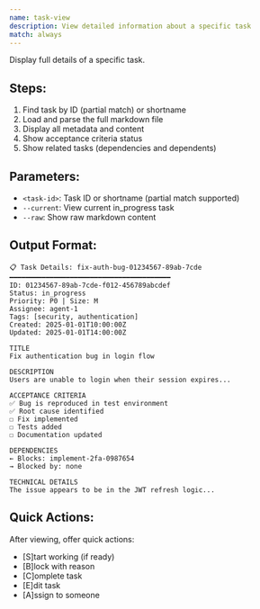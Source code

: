 ```yaml
---
name: task-view
description: View detailed information about a specific task
match: always
---
```


Display full details of a specific task.

## Steps:
1. Find task by ID (partial match) or shortname
2. Load and parse the full markdown file
3. Display all metadata and content
4. Show acceptance criteria status
5. Show related tasks (dependencies and dependents)

## Parameters:
- `<task-id>`: Task ID or shortname (partial match supported)
- `--current`: View current in_progress task
- `--raw`: Show raw markdown content

## Output Format:
```
📋 Task Details: fix-auth-bug-01234567-89ab-7cde
━━━━━━━━━━━━━━━━━━━━━━━━━━━━━━━━━━━━━━━━
ID: 01234567-89ab-7cde-f012-456789abcdef
Status: in_progress
Priority: P0 | Size: M
Assignee: agent-1
Tags: [security, authentication]
Created: 2025-01-01T10:00:00Z
Updated: 2025-01-01T14:00:00Z

TITLE
Fix authentication bug in login flow

DESCRIPTION
Users are unable to login when their session expires...

ACCEPTANCE CRITERIA
✅ Bug is reproduced in test environment
✅ Root cause identified
☐ Fix implemented
☐ Tests added
☐ Documentation updated

DEPENDENCIES
← Blocks: implement-2fa-0987654
→ Blocked by: none

TECHNICAL DETAILS
The issue appears to be in the JWT refresh logic...
```

## Quick Actions:
After viewing, offer quick actions:
- [S]tart working (if ready)
- [B]lock with reason
- [C]omplete task
- [E]dit task
- [A]ssign to someone